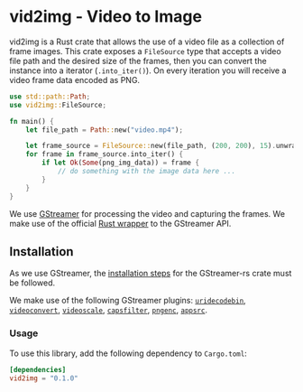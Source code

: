 # vid2img - Video to Image

vid2img is a Rust crate that allows the use of a video file as a collection of frame images. This crate exposes
a `FileSource` type that accepts a video file path and the desired size of the frames, then you can convert the
instance into a iterator (`.into_iter()`). On every iteration you will receive a video frame data encoded as PNG.


```rust
use std::path::Path;
use vid2img::FileSource;

fn main() {
    let file_path = Path::new("video.mp4");

    let frame_source = FileSource::new(file_path, (200, 200), 15).unwrap();
    for frame in frame_source.into_iter() {
        if let Ok(Some(png_img_data)) = frame {
            // do something with the image data here ...
        }
    }
}
```

We use [GStreamer](https://gstreamer.freedesktop.org/) for processing the video and capturing the frames. We make use
of the official [Rust wrapper](https://gitlab.freedesktop.org/gstreamer/gstreamer-rs) to the GStreamer API.

## Installation
As we use GStreamer, the [installation steps](https://gitlab.freedesktop.org/gstreamer/gstreamer-rs#installation) for the GStreamer-rs crate must be followed.

We make use of the following GStreamer plugins:
[`uridecodebin`](https://gstreamer.freedesktop.org/documentation/playback/uridecodebin.html), [`videoconvert`](https://gstreamer.freedesktop.org/documentation/videoconvert/index.html),
[`videoscale`](https://gstreamer.freedesktop.org/documentation/videoscale/index.html),
[`capsfilter`](https://gstreamer.freedesktop.org/documentation/coreelements/capsfilter.html),
[`pngenc`](https://gstreamer.freedesktop.org/documentation/png/pngenc.html),
[`appsrc`](https://gstreamer.freedesktop.org/documentation/app/appsrc.html).

### Usage

To use this library, add the following dependency to `Cargo.toml`:

```toml
[dependencies]
vid2img = "0.1.0"
```
